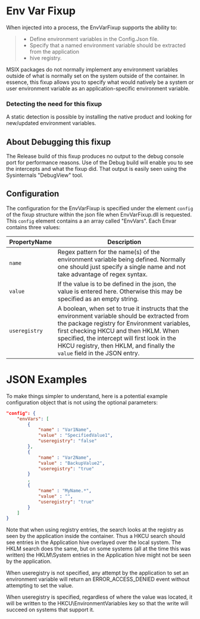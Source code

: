 # Env Var Fixup
When injected into a process, the EnvVarFixup supports the ability to:
> * Define environment variables in the Config.Json file.
> * Specify that a named environment variable should be extracted from the application
> * hive registry.

MSIX packages do not normally implement any environment variables outside of what is normally set on the system outside of the container.
In essence, this fixup allows you to specify what would natively be a system or user environment variable as an application-specific environment variable.

### Detecting the need for this fixup
A static detection is possible by installing the native product and looking for new/updated environment variables.


## About Debugging this fixup
The Release build of this fixup produces no output to the debug console port for performance reasons.
Use of the Debug build will enable you to see the intercepts and what the fixup did.
That output is easily seen using the Sysinternals "DebugView" tool.

## Configuration
The configuration for the EnvVarFixup is specified under the element `config` of the fixup structure within the json file when EnvVarFixup.dll is requested.
This `config` element contains a an array called "EnvVars".  Each Envar contains three values:

| PropertyName | Description |
| ------------ | ----------- |
| `name` | Regex pattern for the name(s) of the environment variable being defined. Normally one should just specify a single name and not take advantage of regex syntax.|
| `value`| If the value is to be defined in the json, the value is entered here. Otherwise this may be specified as an empty string.|
| `useregistry`| A boolean, when set to true it instructs that the environment variable should be extracted from the package registry for Environment variables, first checking HKCU and then HKLM. When specified, the intercept will first look in the HKCU registry, then HKLM, and finally the `value` field in the JSON entry. |


# JSON Examples
To make things simpler to understand, here is a potential example configuration object that is not using the optional parameters:

```json
"config": {
    "envVars": [
        {
            "name" : "Var1Name",
            "value" : "SpecifiedValue1",
            "useregistry": "false"
        },
        {
            "name" : "Var2Name",
            "value" : "BackupValue2",
            "useregistry": "true"
        }
        ,
        {
            "name" : "MyName.*",
            "value" : "",
            "useregistry": "true"
        }
    ]
}
```

Note that when using registry entries, the search looks at the registry as seen by the application inside the container.
Thus a HKCU search should see entries in the Application hive overlayed over the local system.
The HKLM search does the same, but on some systems (all at the time this was written) the HKLM\System entries in the Application hive might not be seen by the application.

When useregistry is not specified, any attempt by the application to set an environment variable will return an ERROR_ACCESS_DENIED event without attempting to set the value.

When useregistry is specified, regardless of where the value was located, it will be written to the HKCU\EnvironmentVariables key so that the write will succeed on systems that support it.

